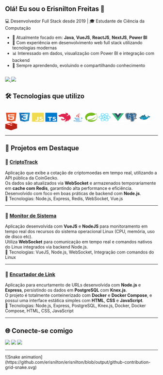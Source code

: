 <!--
**Erisnilton/Erisnilton** is a ✨ _special_ ✨ repository because its `README.md` appears on your GitHub profile.
-->

## Olá! Eu sou o Erisnilton Freitas 👋

💻 Desenvolvedor Full Stack desde 2019 | 🎓 Estudante de Ciência da Computação

- 🚀 Atualmente focado em: **Java**, **VueJS**, **ReactJS**, **NextJS**, **Power BI**
- 🧠 Com experiência em desenvolvimento web full stack utilizando tecnologias modernas
- 📊 Interessado em dados, visualização com Power BI e integração com backend
- 🔄 Sempre aprendendo, evoluindo e compartilhando conhecimento

##

<div>
  <a href="https://github.com/erisnilton">
    <img height="180em" src="https://github-readme-stats.vercel.app/api?username=erisnilton&show_icons=true&theme=dark&include_all_commits=true&count_private=true"/>
    <img height="180em" src="https://github-readme-stats.vercel.app/api/top-langs/?username=erisnilton&layout=compact&langs_count=7&theme=dark"/>
  </a>
</div>

## 🛠️ Tecnologias que utilizo

<div style="display: inline_block"><br>
  <img align="center" title="HTML" alt="HTML" height="30" width="40" src="https://raw.githubusercontent.com/devicons/devicon/master/icons/html5/html5-original.svg">
  <img align="center" title="CSS" alt="CSS" height="30" width="40" src="https://raw.githubusercontent.com/devicons/devicon/master/icons/css3/css3-original.svg">
  <img align="center" title="JavaScript" alt="Javascript" height="30" width="40" src="https://raw.githubusercontent.com/devicons/devicon/master/icons/javascript/javascript-plain.svg">
  <img align="center" title="Typescript" alt="Typescript" height="30" width="40" src="https://raw.githubusercontent.com/devicons/devicon/master/icons/typescript/typescript-plain.svg">
  <img align="center" title="NestJS" alt="NestJs" height="30" width="40" src="https://github.com/devicons/devicon/blob/master/icons/nestjs/nestjs-original.svg">
  <img align="center" title="Java" alt="Java" height="30" width="40" src="https://github.com/devicons/devicon/blob/master/icons/java/java-original.svg">
  <img align="center" title="Spring Boot" alt="Spring Boot" height="30" width="40" src="https://github.com/devicons/devicon/blob/master/icons/spring/spring-original.svg">
  <img align="center" title="ReactJS" alt="ReactJS" height="30" width="40" src="https://github.com/devicons/devicon/blob/master/icons/react/react-original.svg">
  <img align="center" title="VueJS" alt="VueJS" height="30" width="40" src="https://github.com/devicons/devicon/blob/master/icons/vuejs/vuejs-original.svg">
  <img align="center" title="Postgresql" alt="Postgresql" height="30" width="40" src="https://github.com/devicons/devicon/blob/master/icons/postgresql/postgresql-original.svg">
  <img align="center" title="Docker" alt="Docker" height="30" width="40" src="https://github.com/devicons/devicon/blob/master/icons/docker/docker-original.svg">
  <img align="center" title="Redis" alt="Redis" height="30" width="40" src="https://github.com/devicons/devicon/blob/master/icons/redis/redis-original.svg">
</div>

---

## 🚀 Projetos em Destaque

### 📌 [CriptoTrack](https://github.com/erisnilton/criptotrack)  
Aplicação que exibe a cotação de criptomoedas em tempo real, utilizando a API pública da CoinGecko.  
Os dados são atualizados via **WebSocket** e armazenados temporariamente em **cache com Redis**, garantindo alta performance e eficiência.  
Desenvolvido com foco em boas práticas de backend com **Node.js**.  
🔧 Tecnologias: Node.js, Express, Redis, WebSocket, Vue.js

---

### 📌 [Monitor de Sistema](https://github.com/erisnilton/monitor-do-sistema)  
Aplicação desenvolvida com **VueJS** e **NodeJS** para monitoramento em tempo real dos recursos do sistema operacional Linux (CPU, memória, uso de disco etc).  
Utiliza **WebSocket** para comunicação em tempo real e comandos nativos do Linux integrados via backend Node.js.  
🔧 Tecnologias: VueJS, Node.js, WebSocket, Integração com comandos do Linux

---

### 📌 [Encurtador de Link](https://github.com/erisnilton/encurtador-de-link)  
Aplicação para encurtamento de URLs desenvolvida com **Node.js** e **Express**, persistindo os dados em **PostgreSQL** com **Knex.js**.  
O projeto é totalmente conteinerizado com **Docker** e **Docker Compose**, e possui uma interface estática simples com **HTML**, **CSS** e **JavaScript**.  
🔧 Tecnologias: Node.js, Express, PostgreSQL, Knex.js, Docker, Docker Compose, HTML, CSS, JavaScript

---

## 🌐 Conecte-se comigo

<div>
  <a href="https://discord.gg/Erisnilton#6599" target="_blank"><img src="https://img.shields.io/badge/Discord-7289DA?style=for-the-badge&logo=discord&logoColor=white" target="_blank"></a> 
  <a href="mailto:contato@erisnilton.dev"><img src="https://img.shields.io/badge/-Gmail-%23333?style=for-the-badge&logo=gmail&logoColor=white" target="_blank"></a>
  <a href="https://www.linkedin.com/in/erisnilton" target="_blank"><img src="https://img.shields.io/badge/-LinkedIn-%230077B5?style=for-the-badge&logo=linkedin&logoColor=white" target="_blank"></a>
</div>

---
<div>
  <!-- Animação Snake -->
![Snake animation](https://github.com/erisnilton/erisnilton/blob/output/github-contribution-grid-snake.svg)
</div>

